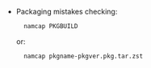 - Packaging mistakes checking:

  ```bash
    namcap PKGBUILD
  ```

  or:

  ```bash
    namcap pkgname-pkgver.pkg.tar.zst
  ```

